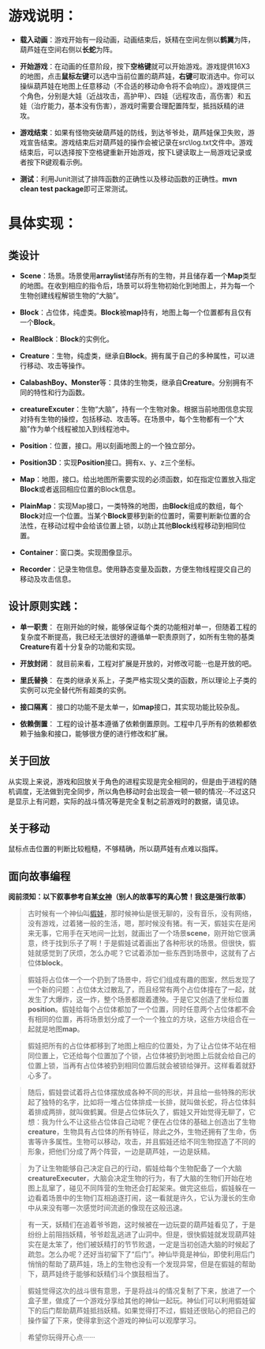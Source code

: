 ﻿# 游戏说明：

* **载入动画**：游戏开始有一段动画，动画结束后，妖精在空间左侧以**鹤翼**为阵，葫芦娃在空间右侧以**长蛇**为阵。

* **开始游戏**：在动画的任意阶段，按下**空格键**就可以开始游戏。游戏提供16X3的地图，点击**鼠标左键**可以选中当前位置的葫芦娃，**右键**可取消选中。你可以操纵葫芦娃在地图上任意移动（不合适的移动命令将不会响应）。游戏提供三个角色，分别是大娃（近战攻击，高护甲）、四娃（远程攻击，高伤害）和五娃（治疗能力，基本没有伤害），游戏时需要合理配置阵型，抵挡妖精的进攻。

* **游戏结束**：如果有怪物突破葫芦娃的防线，到达爷爷处，葫芦娃保卫失败，游戏宣告结束。游戏结束后对葫芦娃的操作会被记录在src\log.txt文件中。游戏结束后，可以选择按下空格键重新开始游戏，按下L键读取上一局游戏记录或者按下R键观看示例。

* **测试**：利用Junit测试了排阵函数的正确性以及移动函数的正确性。**mvn clean test package**即可正常测试。

# 具体实现：

## 类设计

* **Scene**：场景。场景使用**arraylist**储存所有的生物，并且储存着一个**Map**类型的地图。在收到相应的指令后，场景可以将生物初始化到地图上，并为每一个生物创建线程解锁生物的“大脑”。

* **Block**：占位体，纯虚类。**Block**被**map**持有，地图上每一个位置都有且仅有一个**Block**。

* **RealBlock**：**Block**的实例化。

* **Creature**：生物，纯虚类，继承自**Block**。拥有属于自己的多种属性，可以进行移动、攻击等操作。

* **CalabashBoy、Monster**等：具体的生物类，继承自**Creature**。分别拥有不同的特性和行为函数。

* **creatureExcuter**：生物“大脑”，持有一个生物对象。根据当前地图信息实现对持有生物的操控，包括移动、攻击等。在场景中，每个生物都有一个“大脑”作为单个线程被加入到线程池中。

* **Position**：位置，接口。用以刻画地图上的一个独立部分。

* **Position3D**：实现**Position**接口。拥有x、y、z三个坐标。

* **Map**：地图，接口。给出地图所需要实现的必须函数，如在指定位置放入指定**Block**或者返回相应位置的Block信息。

* **PlainMap**：实现Map接口，一类特殊的地图，由**Block**组成的数组，每个**Block**对应一个位置。当某个**Block**要移到新的位置时，需要判断新位置的合法性，在移动过程中会给该位置上锁，以防止其他**Block**线程移动到相同位置。

* **Container**：窗口类。实现图像显示。

* **Recorder**：记录生物信息。使用静态变量及函数，方便生物线程提交自己的移动及攻击信息。

## 设计原则实践：

* **单一职责**： 在刚开始的时候，能够保证每个类的功能相对单一，但随着工程的复杂度不断提高，我已经无法很好的遵循单一职责原则了，如所有生物的基类**Creature**有着十分复杂的功能和实现。

* **开放封闭**： 就目前来看，工程对扩展是开放的，对修改可能···也是开放的吧。

* **里氏替换**： 在类的继承关系上，子类严格实现父类的函数，所以理论上子类的实例可以完全替代所有超类的实例。

* **接口隔离**： 接口的功能不是太单一，如**map**接口，其实现功能比较杂乱。

* **依赖倒置**： 工程的设计基本遵循了依赖倒置原则。工程中几乎所有的依赖都依赖于抽象和接口，能够很方便的进行修改和扩展。

## 关于回放
从实现上来说，游戏和回放关于角色的进程实现是完全相同的，但是由于进程的随机调度，无法做到完全同步，所以角色移动时会出现会一顿一顿的情况···不过这只是显示上有问题，实际的战斗情况等是完全复制之前游戏时的数据，请见谅。

## 关于移动
鼠标点击位置的判断比较粗糙，不够精确，所以葫芦娃有点难以指挥。

## 面向故事编程
**阅前须知：以下叙事参考自某[女神](https://github.com/SkyeWoo)（别人的故事写的真心赞！我这是强行故事）**


>古时候有一个神仙叫[貑娃](https://www.java.com)，那时候神仙是很无聊的，没有音乐，没有网络，没有游戏，过着猪一般的生活，嗯，那时候没有猪。有一天，貑娃实在是闲来无事，它用手在天地间一比划，就画出了一个场景**scene**，刚开始它很满意，终于找到乐子了啊！于是貑娃试着画出了各种形状的场景。但很快，貑娃就感觉到了厌烦，怎么办呢？它试着添加一些东西到场景中，这就有了占位体**block**。

>貑娃将占位体一个一个扔到了场景中，将它们组成有趣的图案，然后发现了一个新的问题：占位体太过散乱了，而且经常有两个占位体撞在了一起，就发生了大爆炸，这一炸，整个场景都跟着遭殃。于是它又创造了坐标位置**position**。貑娃给每个占位体都加了一个位置，同时任意两个占位体都不会有相同的位置，再将场景划分成了一个一个独立的方块，这些方块组合在一起就是地图**map**。

>貑娃把所有的占位体都移到了地图上相应的位置处，为了让占位体不站在相同位置上，它还给每个位置加了个锁，占位体被扔到地图上后就会给自己的位置上锁，当再有占位体被扔到相同位置后就会被锁给弹开。这样看着就舒心多了。

>随后，貑娃尝试着将占位体摆放成各种不同的形状，并且给一些特殊的形状起了独特的名字，比如将一堆占位体排成一长排，就叫做长蛇，将占位体斜着排成两排，就叫做鹤翼。但是占位体玩久了，貑娃又开始觉得无聊了，它想：我为什么不让这些占位体自己动呢？便在占位体的基础上创造出了生物**creature**，生物具有占位体的所有特征，除此之外，生物还拥有了生命，伤害等许多属性。生物可以移动，攻击，并且貑娃还给不同生物捏造了不同的形象，把他们分成了两个阵营，一边是葫芦娃，一边是妖精。

>为了让生物能够自己决定自己的行动，貑娃给每个生物配备了一个大脑**creatureExecuter**，大脑会决定生物的行为，有了大脑的生物们开始在地图上乱窜了，碰见不同阵营的生物还会打起架来。做完这些后，貑娃躲在一边看着场景中的生物们互相追逐打闹，这一看就是许久，它认为漫长的生命中从来没有哪一次感觉时间流逝的像现在这般迅速。

>有一天，妖精们在追着爷爷跑，这时候被在一边玩耍的葫芦娃看见了，于是纷纷上前阻挡妖精，爷爷趁乱逃进了山洞中。但是，很快貑娃就发现葫芦娃实在是太笨了，他们被妖精打的节节败退，一定是当初创造大脑的时候起了疏忽。怎么办呢？还好当初留下了“后门”。神仙毕竟是神仙，即使利用后门悄悄的帮助了葫芦娃，场上的生物也没有一个发现异常，但是在貑娃的帮助下，葫芦娃终于能够和妖精们斗个旗鼓相当了。

>貑娃觉得这次的战斗很有意思，于是将战斗的情况复制了下来，放进了一个盒子里，做成了一个游戏分享给其他的神仙一起玩。神仙们可以利用貑娃留下的后门帮助葫芦娃抵挡妖精。如果觉得打不过，貑娃还很贴心的把自己的操作留了下来，使得拿到这个游戏的神仙可以观摩学习。

>希望你玩得开心点······














